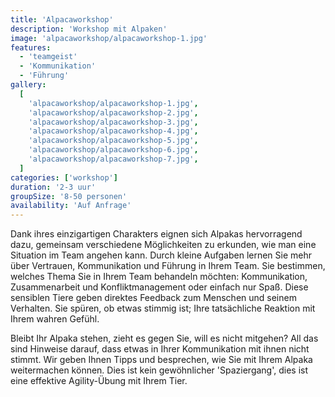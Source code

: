 ```yaml
---
title: 'Alpacaworkshop'
description: 'Workshop mit Alpaken'
image: 'alpacaworkshop/alpacaworkshop-1.jpg'
features:
  - 'teamgeist'
  - 'Kommunikation'
  - 'Führung'
gallery:
  [
    'alpacaworkshop/alpacaworkshop-1.jpg',
    'alpacaworkshop/alpacaworkshop-2.jpg',
    'alpacaworkshop/alpacaworkshop-3.jpg',
    'alpacaworkshop/alpacaworkshop-4.jpg',
    'alpacaworkshop/alpacaworkshop-5.jpg',
    'alpacaworkshop/alpacaworkshop-6.jpg',
    'alpacaworkshop/alpacaworkshop-7.jpg',
  ]
categories: ['workshop']
duration: '2-3 uur'
groupSize: '8-50 personen'
availability: 'Auf Anfrage'
---
```


Dank ihres einzigartigen Charakters eignen sich Alpakas hervorragend dazu, gemeinsam verschiedene Möglichkeiten zu erkunden, wie man eine Situation im Team angehen kann.
Durch kleine Aufgaben lernen Sie mehr über Vertrauen, Kommunikation und Führung in Ihrem Team. Sie bestimmen, welches Thema Sie in Ihrem Team behandeln möchten: Kommunikation, Zusammenarbeit und Konfliktmanagement oder einfach nur Spaß. Diese sensiblen Tiere geben direktes Feedback zum Menschen und seinem Verhalten. Sie spüren, ob etwas stimmig ist; Ihre tatsächliche Reaktion mit Ihrem wahren Gefühl.

Bleibt Ihr Alpaka stehen, zieht es gegen Sie, will es nicht mitgehen? All das sind Hinweise darauf, dass etwas in Ihrer Kommunikation mit ihnen nicht stimmt. Wir geben Ihnen Tipps und besprechen, wie Sie mit Ihrem Alpaka weitermachen können. Dies ist kein gewöhnlicher 'Spaziergang', dies ist eine effektive Agility-Übung mit Ihrem Tier.
